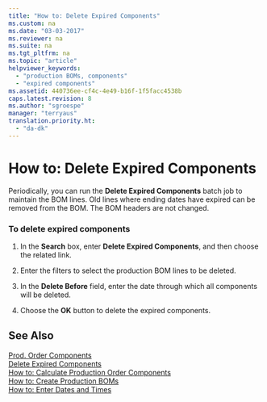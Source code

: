 ```yaml
---
title: "How to: Delete Expired Components"
ms.custom: na
ms.date: "03-03-2017"
ms.reviewer: na
ms.suite: na
ms.tgt_pltfrm: na
ms.topic: "article"
helpviewer_keywords: 
  - "production BOMs, components"
  - "expired components"
ms.assetid: 440736ee-cf4c-4e49-b16f-1f5facc4538b
caps.latest.revision: 8
ms.author: "sgroespe"
manager: "terryaus"
translation.priority.ht: 
  - "da-dk"
---
```

# How to: Delete Expired Components
Periodically, you can run the **Delete Expired Components** batch job to maintain the BOM lines. Old lines where ending dates have expired can be removed from the BOM. The BOM headers are not changed.  
  
### To delete expired components  
  
1.  In the **Search** box, enter **Delete Expired Components**, and then choose the related link.  
  
2.  Enter the filters to select the production BOM lines to be deleted.  
  
3.  In the **Delete Before** field, enter the date through which all components will be deleted.  
  
4.  Choose the **OK** button to delete the expired components.  
  
## See Also  
 [Prod. Order Components](../Topic/\($%20N_99000818%20Prod.%20Order%20Components%20$\).md)   
 [Delete Expired Components](../SetupAndAdministration/-$-b_99001041-delete-expired-components-$-.md)   
 [How to: Calculate Production Order Components](../OperationsPlanning/how-to-calculate-production-order-components.md)   
 [How to: Create Production BOMs](../DesignAndEngineering/how-to-create-production-boms.md)   
 [How to: Enter Dates and Times](../WorkingWithDynamics/how-to-enter-dates-and-times.md)